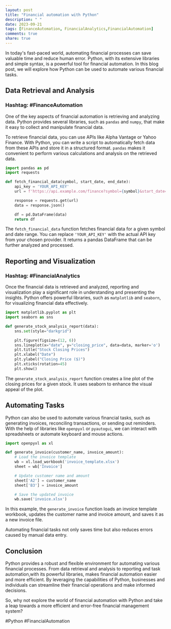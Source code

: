 ```yaml
---
layout: post
title: "Financial automation with Python"
description: " "
date: 2023-09-21
tags: [FinanceAutomation, FinancialAnalytics,FinancialAutomation]
comments: true
share: true
---
```


In today's fast-paced world, automating financial processes can save valuable time and reduce human error. Python, with its extensive libraries and simple syntax, is a powerful tool for financial automation. In this blog post, we will explore how Python can be used to automate various financial tasks.

## Data Retrieval and Analysis

### Hashtag: #FinanceAutomation

One of the key aspects of financial automation is retrieving and analyzing data. Python provides several libraries, such as `pandas` and `numpy`, that make it easy to collect and manipulate financial data.

To retrieve financial data, you can use APIs like Alpha Vantage or Yahoo Finance. With Python, you can write a script to automatically fetch data from these APIs and store it in a structured format. `pandas` makes it convenient to perform various calculations and analysis on the retrieved data.

```python
import pandas as pd
import requests

def fetch_financial_data(symbol, start_date, end_date):
    api_key = 'YOUR_API_KEY'
    url = f'https://api.example.com/finance?symbol={symbol}&start_date={start_date}&end_date={end_date}&api_key={api_key}'

    response = requests.get(url)
    data = response.json()

    df = pd.DataFrame(data)
    return df
```

The `fetch_financial_data` function fetches financial data for a given symbol and date range. You can replace `'YOUR_API_KEY'` with the actual API key from your chosen provider. It returns a pandas DataFrame that can be further analyzed and processed.

## Reporting and Visualization

### Hashtag: #FinancialAnalytics

Once the financial data is retrieved and analyzed, reporting and visualization play a significant role in understanding and presenting the insights. Python offers powerful libraries, such as `matplotlib` and `seaborn`, for visualizing financial data effectively.

```python
import matplotlib.pyplot as plt
import seaborn as sns

def generate_stock_analysis_report(data):
    sns.set(style="darkgrid")

    plt.figure(figsize=(12, 6))
    sns.lineplot(x="date", y="closing_price", data=data, marker='o')
    plt.title("Stock Closing Prices")
    plt.xlabel("Date")
    plt.ylabel("Closing Price ($)")
    plt.xticks(rotation=45)
    plt.show()
```

The `generate_stock_analysis_report` function creates a line plot of the closing prices for a given stock. It uses seaborn to enhance the visual appeal of the plot. 

## Automating Tasks

Python can also be used to automate various financial tasks, such as generating invoices, reconciling transactions, or sending out reminders. With the help of libraries like `openpyxl` or `pyautogui`, we can interact with spreadsheets or automate keyboard and mouse actions.

```python
import openpyxl as xl

def generate_invoice(customer_name, invoice_amount):
    # Load the invoice template
    wb = xl.load_workbook('invoice_template.xlsx')
    sheet = wb['Invoice']

    # Update customer name and amount
    sheet['A2'] = customer_name
    sheet['B3'] = invoice_amount

    # Save the updated invoice
    wb.save('invoice.xlsx')
```

In this example, the `generate_invoice` function loads an invoice template workbook, updates the customer name and invoice amount, and saves it as a new invoice file.

Automating financial tasks not only saves time but also reduces errors caused by manual data entry.

## Conclusion

Python provides a robust and flexible environment for automating various financial processes. From data retrieval and analysis to reporting and task automation,with its powerful libraries, makes financial automation easier and more efficient. By leveraging the capabilities of Python, businesses and individuals can streamline their financial operations and make informed decisions.

So, why not explore the world of financial automation with Python and take a leap towards a more efficient and error-free financial management system?

#Python #FinancialAutomation